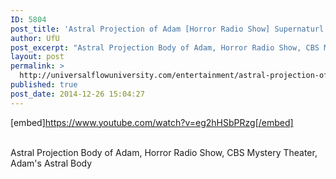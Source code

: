 ```yaml
---
ID: 5804
post_title: 'Astral Projection of Adam [Horror Radio Show] Supernaturl Suspense Drama, CBS Mystery Theater'
author: UfU
post_excerpt: "Astral Projection Body of Adam, Horror Radio Show, CBS Mystery Theater, Adam's Astral Body"
layout: post
permalink: >
  http://universalflowuniversity.com/entertainment/astral-projection-of-adam-horror-radio-show-supernaturl-suspense-drama-cbs-mystery-theater/
published: true
post_date: 2014-12-26 15:04:27
---
```

[embed]https://www.youtube.com/watch?v=eg2hHSbPRzg[/embed]</br></br>
<p>Astral Projection Body of Adam, Horror Radio Show, CBS Mystery Theater, Adam's Astral Body</p>